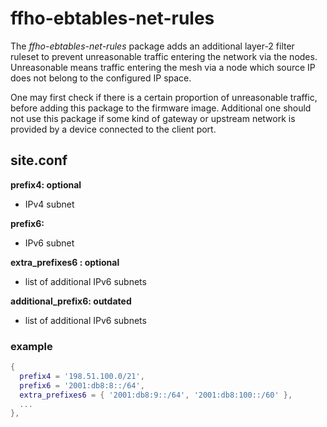 ffho-ebtables-net-rules
=======================

The *ffho-ebtables-net-rules* package adds an additional layer-2 filter
ruleset to prevent unreasonable traffic entering the network via the nodes.
Unreasonable means traffic entering the mesh via a node which source IP does
not belong to the configured IP space.

One may first check if there is a certain proportion of unreasonable traffic,
before adding this package to the firmware image. Additional one should not
use this package if some kind of gateway or upstream network is provided by
a device connected to the client port.

site.conf
---------

**prefix4: optional**
- IPv4 subnet

**prefix6:**
- IPv6 subnet

**extra_prefixes6 : optional**
- list of additional IPv6 subnets

**additional_prefix6: outdated**
- list of additional IPv6 subnets

### example
```lua
{
  prefix4 = '198.51.100.0/21',
  prefix6 = '2001:db8:8::/64',
  extra_prefixes6 = { '2001:db8:9::/64', '2001:db8:100::/60' },
  ...
},
```
